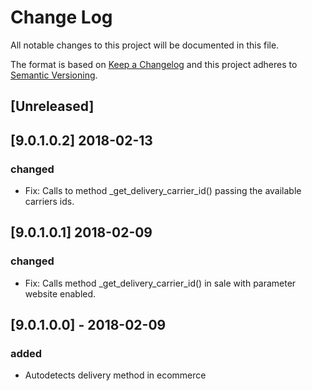 # Change Log
All notable changes to this project will be documented in this file.

The format is based on [Keep a Changelog](http://keepachangelog.com/)
and this project adheres to [Semantic Versioning](http://semver.org/).

## [Unreleased]

## [9.0.1.0.2] 2018-02-13
### changed
- Fix: Calls to method _get_delivery_carrier_id() passing the available carriers ids.

## [9.0.1.0.1] 2018-02-09
### changed
- Fix: Calls method _get_delivery_carrier_id() in sale with parameter website enabled.

## [9.0.1.0.0] - 2018-02-09
### added
- Autodetects delivery method in ecommerce
